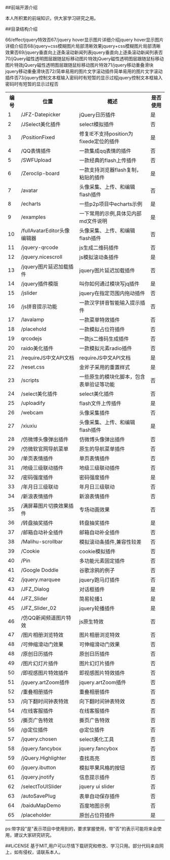 ##前端开源介绍

本人所积累的前端知识，供大家学习研究之用。

##目录结构介绍
<table>
    <tr>
        <th>编号</th>
        <th>位置</th>
        <th>概述</th>
        <th>是否使用</th>
    </tr>
    <tr>
        <td>1</td>
        <td>/JFZ-Datepicker</td>
        <td>jQuery日历插件</td>
        <td>是</td>
    </tr>
    <tr>
        <td>2</td>
        <td>/JSelect美化插件</td>
        <td>select模拟插件</td>
        <td>否</td>
    </tr>
    <tr>
        <td>3</td>
        <td>/PositionFixed</td>
        <td>修复IE不支持position为fixede定位的插件</td>
        <td>是</td>
    </tr>
    <tr>
        <td>4</td>
        <td>/QQ表情插件</td>
        <td>一款集成qq表情的插件</td>
        <td>否</td>
    </tr>
    <tr>
        <td>5</td>
        <td>/SWFUpload</td>
        <td>一款经典的flash上传插件</td>
        <td>否</td>
    </tr>
    <tr>
        <td>6</td>
        <td>/Zeroclip-board</td>
        <td>一款支持浏览器flash复制，粘贴的插件</td>
        <td>是</td>
    </tr>
    <tr>
        <td>7</td>
        <td>/avatar</td>
        <td>头像采集、上传、和编辑flash插件</td>
        <td>否</td>
    </tr>
    <tr>
        <td>8</td>
        <td>/echarts</td>
        <td>一些p2p项目中echarts示例</td>
        <td>是</td>
    </tr>
    <tr>
        <td>9</td>
        <td>/examples</td>
        <td>一下常用的示例,具体见内部md文件说明</td>
        <td>是</td>
    </tr>
    <tr>
        <td>10</td>
        <td>/fullAvatarEditor头像编辑器</td>
        <td>头像采集、上传、和编辑flash插件</td>
        <td>否</td>
    </tr>
    <tr>
        <td>11</td>
        <td>/jquery-qrcode</td>
        <td>js生成二维码插件</td>
        <td>否</td>
    </tr>
    <tr>
        <td>12</td>
        <td>/jquery.nicescroll</td>
        <td>js模拟滚动条插件</td>
        <td>是</td>
    </tr>
    <tr>
        <td>13</td>
        <td>/jquery图片延迟加载插件</td>
        <td>jquery图片延迟加载插件</td>
        <td>否</td>
    </tr>
    <tr>
        <td>14</td>
        <td>/jquery插件模版</td>
        <td>叫你如何通过模块写jq插件</td>
        <td>是</td>
    </tr>
    <tr>
        <td>15</td>
        <td>/jslider</td>
        <td>jquery在指定范围内拖动插件</td>
        <td>否</td>
    </tr>
    <tr>
        <td>16</td>
        <td>/js拼音提示功能</td>
        <td>一款汉字拼音智能输入提示插件</td>
        <td>否</td>
    </tr>
    <tr>
        <td>17</td>
        <td>/lavalamp</td>
        <td>一款菜单特效插件</td>
        <td>否</td>
    </tr>                            
    <tr>
        <td>18</td>
        <td>/placehold</td>
        <td>一款模拟占位符插件</td>
        <td>否</td>
    </tr>               
    <tr>
        <td>19</td>
        <td>qrcodejs</td>
        <td>一款js二维码生成插件</td>
        <td>否</td>
    </tr>
    <tr>
        <td>20</td>
        <td>raido美化插件</td>
        <td>一款模拟元素radio插件</td>
        <td>否</td>
    </tr>
    <tr>
        <td>21</td>
        <td>/requireJS中文API文档</td>
        <td>requireJS中文API文档</td>
        <td>是</td>
    </tr>
    <tr>
        <td>22</td>
        <td>/reset.css</td>
        <td>金斧子采用的重置样式</td>
        <td>是</td>
    </tr>
    <tr>
        <td>23</td>
        <td>/scripts</td>
        <td>一些原生的模块化脚本，包含表单验证等功能</td>
        <td>否</td>
    </tr>
    <tr>
        <td>24</td>
        <td>/select美化插件</td>
        <td>select美化插件</td>
        <td>否</td>
    </tr>                    
    <tr>
        <td>25</td>
        <td>/uploadify</td>
        <td>flash文件上传插件</td>
        <td>是</td>
    </tr>                
    <tr>
        <td>26</td>
        <td>/webcam</td>
        <td>头像采集插件</td>
        <td>否</td>
    </tr> 
    <tr>
        <td>27</td>
        <td>/xiuxiu</td>
        <td>头像采集、上传、和编辑flash插件</td>
        <td>是</td>
    </tr>
    <tr>
        <td>28</td>
        <td>/仿微博头像弹出插件</td>
        <td>仿微博头像弹出插件</td>
        <td>否</td>
    </tr>
    <tr>
        <td>29</td>
        <td>/仿微软官网导航菜单</td>
        <td>原生的导航菜单插件</td>
        <td>否</td>
    </tr>
    <tr>
        <td>30</td>
        <td>/单页表情插件</td>
        <td>单页表情插件</td>
        <td>否</td>
    </tr>
    <tr>
        <td>31</td>
        <td>/地级三级联动插件</td>
        <td>地级三级联动插件</td>
        <td>否</td>
    </tr>
    <tr>
        <td>32</td>
        <td>/密码强度插件</td>
        <td>密码强度插件</td>
        <td>是</td>
    </tr>
    <tr>
        <td>33</td>
        <td>/年月日三级联动</td>
        <td>年月日三级联动</td>
        <td>否</td>
    </tr>
    <tr>
        <td>34</td>
        <td>/新浪表情插件</td>
        <td>新浪表情插件</td>
        <td>否</td>
    </tr>
    <tr>
        <td>35</td>
        <td>/满屏幕图片切换效果插件</td>
        <td>专场动画效果</td>
        <td>否</td>
    </tr>      
    <tr>
        <td>36</td>
        <td>/转盘抽奖插件</td>
        <td>转盘抽奖插件</td>
        <td>是</td>
    </tr>         
    <tr>
        <td>37</td>
        <td>/邮箱自动补全插件</td>
        <td>邮箱自动补全插件</td>
        <td>否</td>
    </tr> 
    <tr>
        <td>38</td>
        <td>/Malihu-scrollbar</td>
        <td>模拟滚动条插件,兼容性较差</td>
        <td>否</td>
    </tr> 
    <tr>
        <td>39</td>
        <td>/Cookie</td>
        <td>cookie模拟插件</td>
        <td>否</td>
    </tr> 
    </tr> 
    <tr>
        <td>40</td>
        <td>/Pin</td>
        <td>多功能元素固定插件</td>
        <td>否</td>
    </tr> 
	<tr>
		<td>41</td>
		<td>/Google Doddle</td>
		<td>谷歌涂鸦的例子</td>
		<td>否</td>
	</tr>
	<tr>
		<td>42</td>
		<td>/jquery.marquee</td>
		<td>jquery跑马灯插件</td>
		<td>否</td>
	</tr>
    <tr>
        <td>43</td>
        <td>/JFZ_Dialog</td>
        <td>对话框插件</td>
        <td>是</td>
    </tr>
    <tr>
        <td>44</td>
        <td>/JFZ_Slider</td>
        <td>简易轮播1</td>
        <td>是</td>
    </tr>
    <tr>
        <td>45</td>
        <td>/JFZ_Slider_02</td>
        <td>jquery轮播插件</td>
        <td>是</td>
    </tr>
    <tr>
        <td>46</td>
        <td>/仿QQ新闻频道图片特效</td>
        <td>js原生特效</td>
        <td>否</td>
    </tr>
    <tr>
        <td>47</td>
        <td>/图片相册浏览特效</td>
        <td>图片相册浏览特效</td>
        <td>否</td>
    </tr>
    <tr>
        <td>48</td>
        <td>/可伸缩滑动门效果</td>
        <td>可伸缩滑动门效果</td>
        <td>否</td>
    </tr>
    <tr>
        <td>48</td>
        <td>/原创日历插件</td>
        <td>原创日历插件</td>
        <td>否</td>
    </tr>
    <tr>
        <td>49</td>
        <td>/图片幻灯片插件</td>
        <td>图片幻灯片插件</td>
        <td>否</td>
    </tr>
    <tr>
        <td>50</td>
        <td>/即视感图片特效插件</td>
        <td>即视感图片特效插件</td>
        <td>否</td>
    </tr>
    <tr>
        <td>51</td>
        <td>/jquery.artZoom插件</td>
        <td>jquery.artZoom插件</td>
        <td>否</td>
    </tr>
     <tr>
        <td>52</td>
        <td>/重叠相册插件</td>
        <td>重叠相册插件</td>
        <td>否</td>
    </tr>
     <tr>
        <td>53</td>
        <td>/向下翻时间钟表特效</td>
        <td>向下翻时间钟表特效</td>
        <td>否</td>
    </tr>
     <tr>
        <td>54</td>
        <td>/在线客服插件</td>
        <td>在线客服插件</td>
        <td>否</td>
    </tr>
    <tr>
        <td>55</td>
        <td>/撕页广告特效</td>
        <td>撕页广告特效</td>
        <td>否</td>
    </tr>
    <tr>
        <td>56</td>
        <td>/@定位插件</td>
        <td>@定位插件</td>
        <td>否</td>
    </tr>
    <tr>
        <td>57</td>
        <td>/jquery.chosen</td>
        <td>select美化工具</td>
        <td>否</td>
    </tr>
    <tr>
        <td>58</td>
        <td>/jquery.fancybox</td>
        <td>jquery.fancybox</td>
        <td>否</td>
    </tr>
    <tr>
        <td>59</td>
        <td>/jQuery.Highlighter</td>
        <td>查找高亮</td>
        <td>否</td>
    </tr>
    <tr>
        <td>60</td>
        <td>/jquery.ibutton</td>
        <td>模拟苹果风格的按钮</td>
        <td>否</td>
    </tr>
    <tr>
        <td>61</td>
        <td>/jquery.jnotify</td>
        <td>信息提示插件</td>
        <td>否</td>
    </tr>
    <tr>
        <td>62</td>
        <td>/selectToUISlider</td>
        <td>jquery ui slider</td>
        <td>否</td>
    </tr>
    <tr>
        <td>63</td>
        <td>/autoSavePlug</td>
        <td>表单自动保存插件</td>
        <td>否</td>
    </tr>
    <tr>
        <td>64</td>
        <td>/baiduMapDemo</td>
        <td>百度地图示例</td>
        <td>否</td>
    </tr>
    <tr>
        <td>65</td>
        <td>/placeholder</td>
        <td>原创占位符插件</td>
        <td>是</td>
    </tr>
    <tr>
        <tr>66</tr>
        <tr>/effect</tr>
        <tr>jquery特效</tr>
        <tr>否</tr>
    </tr>
    <tr>
        <tr>67</tr>
        <tr>/jquery hover显示图片详细介绍</tr>
        <tr>jquery hover显示图片详细介绍</tr>
        <tr>否</tr>
    </tr>
    <tr>
        <tr>68</tr>
        <tr>/jquery+css模糊图片局部清晰效果</tr>
        <tr>jquery+css模糊图片局部清晰效果</tr>
        <tr>否</tr>
    </tr>
    <tr>
        <tr>69</tr>
        <tr>/jquery垂直向上逐条滚动新闻列表</tr>
        <tr>jquery垂直向上逐条滚动新闻列表</tr>
        <tr>否</tr>
    </tr>
    <tr>
        <tr>70</tr>
        <tr>/jQuery磁性透明图层跟随鼠标移动图片特效</tr>
        <tr>jQuery磁性透明图层跟随鼠标移动图片特效</tr>
        <tr>jQuery磁性透明图层跟随鼠标移动图片特效</tr>
    </tr>
    <tr>
        <tr>71</tr>
        <tr>/jquery移动重叠滑块</tr>
        <tr>jquery移动重叠滑块</tr>
        <tr>否</tr>
    </tr>
    <tr>
        <tr>72</tr>
        <tr>/简单易用的图片文字滚动插件</tr>
        <tr>简单易用的图片文字滚动插件</tr>
        <tr>否</tr>
    </tr>
    <tr>
        <tr>73</tr>
        <tr>/jquery控制文本框输入密码时有短暂的显示过程</tr>
        <tr>jquery控制文本框输入密码时有短暂的显示过程</tr>
        <tr>否</tr>
    </tr>
    <tr>
        <tr></tr>
        <tr></tr>
        <tr></tr>
        <tr></tr>
    </tr>
    <tr>
        <tr></tr>
        <tr></tr>
        <tr></tr>
        <tr></tr>
    </tr>
    <tr>
        <tr></tr>
        <tr></tr>
        <tr></tr>
        <tr></tr>
    </tr>
</table>
ps:带字段"是"表示项目中使用到的，要求掌握使用，带"否"的表示可能将来会使用，建议大家研究研究。

##LiCENSE
基于MIT,用户可以尽情下载研究和修改、学习只用。部分代码来自网上，如有侵权，请联系本人。
